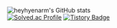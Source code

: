 ![heyhyenarm's GitHub stats](https://github-readme-stats.vercel.app/api?username=heyhyenarm&show_icons=true&theme=tokyonight) 
<br>
[![Solved.ac Profile](http://mazassumnida.wtf/api/generate_badge?boj=narmhye)](https://solved.ac/narmhye)
[![Tistory Badge](https://img.shields.io/badge/Tech%20Blog-555263?style=flat&logoColor=white)]("https://narmhye.tistory.com/)
